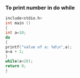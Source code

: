 ### To print number in do while 
```C
include<stdio.h>
int main ()
{
int a=10;
do
{
printf("value of a: %d\n",a);
a=a + 1;
}
while(a<20);
return 0;
}
